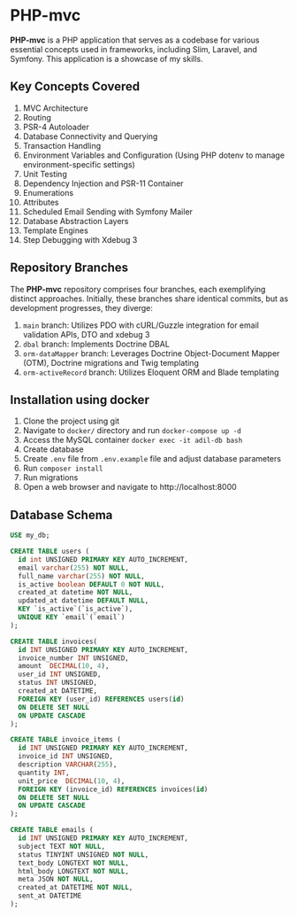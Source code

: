 # PHP-mvc
**PHP-mvc** is a PHP application that serves as a codebase for various essential concepts used in frameworks, including Slim, Laravel, and Symfony. This application is a showcase of my skills.

## Key Concepts Covered

1. MVC Architecture
2. Routing
3. PSR-4 Autoloader
4. Database Connectivity and Querying
5. Transaction Handling
6. Environment Variables and Configuration (Using PHP dotenv to manage environment-specific settings)
7. Unit Testing
8. Dependency Injection and PSR-11 Container
9. Enumerations
10. Attributes
11. Scheduled Email Sending with Symfony Mailer
12. Database Abstraction Layers
13. Template Engines
14. Step Debugging with Xdebug 3

## Repository Branches
The **PHP-mvc** repository comprises four branches, each exemplifying distinct approaches. Initially, these branches share identical commits, but as development progresses, they diverge:
1. `main` branch: Utilizes PDO with cURL/Guzzle integration for email validation APIs, DTO and xdebug 3
2. `dbal` branch: Implements Doctrine DBAL
3. `orm-dataMapper` branch: Leverages Doctrine Object-Document Mapper (OTM),  Doctrine migrations and Twig templating
4. `orm-activeRecord` branch: Utilizes Eloquent ORM and Blade templating

## Installation using docker
1. Clone the project using git
2. Navigate to `docker/` directory and run `docker-compose up -d`
3. Access the MySQL container `docker exec -it adil-db bash`
4. Create database
5. Create `.env` file from `.env.example` file and adjust database parameters
6. Run `composer install`
7. Run migrations
8. Open a web browser and navigate to http://localhost:8000

## Database Schema

```SQL
USE my_db;

CREATE TABLE users (
  id int UNSIGNED PRIMARY KEY AUTO_INCREMENT,
  email varchar(255) NOT NULL,
  full_name varchar(255) NOT NULL,
  is_active boolean DEFAULT 0 NOT NULL,
  created_at datetime NOT NULL,
  updated_at datetime DEFAULT NULL,
  KEY `is_active`(`is_active`),
  UNIQUE KEY `email`(`email`)
);

CREATE TABLE invoices(
  id INT UNSIGNED PRIMARY KEY AUTO_INCREMENT,
  invoice_number INT UNSIGNED,
  amount  DECIMAL(10, 4),
  user_id INT UNSIGNED,
  status INT UNSIGNED,
  created_at DATETIME,
  FOREIGN KEY (user_id) REFERENCES users(id)
  ON DELETE SET NULL
  ON UPDATE CASCADE
);

CREATE TABLE invoice_items (
  id INT UNSIGNED PRIMARY KEY AUTO_INCREMENT,
  invoice_id INT UNSIGNED,
  description VARCHAR(255),
  quantity INT,
  unit_price  DECIMAL(10, 4),
  FOREIGN KEY (invoice_id) REFERENCES invoices(id)
  ON DELETE SET NULL
  ON UPDATE CASCADE
);

CREATE TABLE emails (
  id INT UNSIGNED PRIMARY KEY AUTO_INCREMENT,
  subject TEXT NOT NULL,
  status TINYINT UNSIGNED NOT NULL,
  text_body LONGTEXT NOT NULL,
  html_body LONGTEXT NOT NULL,
  meta JSON NOT NULL,
  created_at DATETIME NOT NULL,
  sent_at DATETIME
);
```

